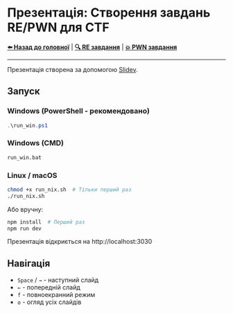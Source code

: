 # Презентація: Створення завдань RE/PWN для CTF

**[⬅️ Назад до головної](../README.md)** | **[🔍 RE завдання](../re/)** | **[💥 PWN завдання](../pwn/)**

---

Презентація створена за допомогою [Slidev](https://sli.dev).

## Запуск

### Windows (PowerShell - рекомендовано)
```powershell
.\run_win.ps1
```

### Windows (CMD)
```cmd
run_win.bat
```

### Linux / macOS
```bash
chmod +x run_nix.sh  # Тільки перший раз
./run_nix.sh
```

Або вручну:
```bash
npm install  # Перший раз
npm run dev
```

Презентація відкриється на http://localhost:3030

## Навігація

- `Space` / `→` - наступний слайд
- `←` - попередній слайд
- `f` - повноекранний режим
- `o` - огляд усіх слайдів
